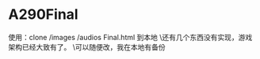 # A290Final
使用：clone /images
            /audios
            Final.html 到本地
\还有几个东西没有实现，游戏架构已经大致有了。
\可以随便改，我在本地有备份
